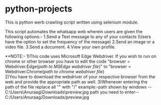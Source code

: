 # python-projects



This is python werb crawling script written using selenium module.

This script automates the whatsapp web wherein users are given the following options:-
  1.Send a Text message to any of your contacts (Users have the option to set the frequency of the message)
  2.Send an image or a video file.
  3.Send a document.
  4.View your own profile.

**NOTE:- 1)This code uses Microsoft Edge Webdriver. If you wish to run on chrome or other browser you have to edit the code 
         "browser = Webdriver.Edge(*path to MSEdge webdriver file*)" to "browser = Webdriver.Chrome(*path to chrome webdriver file*)  
         2)You have to download the webdriver of your respective browser from the web and provide the appropriate path as well.
         3)Whenever entering the path of the file replace all "\" with "/"
          example:-path shown by windows --  C:\Users\Anuraag\Downloads\preview.jpg
                   path you need to enter--  C:/Users/Anuraag/Downloads/preview.jpg
